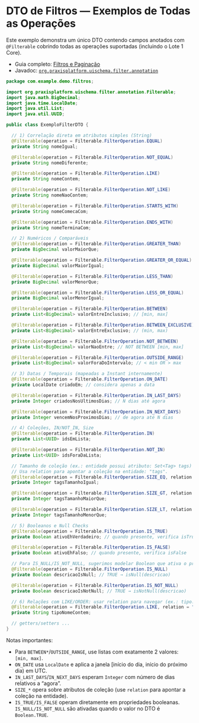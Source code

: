 # DTO de Filtros — Exemplos de Todas as Operações

Este exemplo demonstra um único DTO contendo campos anotados com `@Filterable` cobrindo todas as operações suportadas (incluindo o Lote 1 Core).

- Guia completo: [Filtros e Paginação](../guides/FILTROS-E-PAGINACAO.md)
- Javadoc: [`org.praxisplatform.uischema.filter.annotation`](../apidocs/org/praxisplatform/uischema/filter/annotation/package-summary.html)

```java
package com.example.demo.filtros;

import org.praxisplatform.uischema.filter.annotation.Filterable;
import java.math.BigDecimal;
import java.time.LocalDate;
import java.util.List;
import java.util.UUID;

public class ExemploFilterDTO {

  // 1) Correlação direta em atributos simples (String)
  @Filterable(operation = Filterable.FilterOperation.EQUAL)
  private String nomeIgual;

  @Filterable(operation = Filterable.FilterOperation.NOT_EQUAL)
  private String nomeDiferente;

  @Filterable(operation = Filterable.FilterOperation.LIKE)
  private String nomeContem;

  @Filterable(operation = Filterable.FilterOperation.NOT_LIKE)
  private String nomeNaoContem;

  @Filterable(operation = Filterable.FilterOperation.STARTS_WITH)
  private String nomeComecaCom;

  @Filterable(operation = Filterable.FilterOperation.ENDS_WITH)
  private String nomeTerminaCom;

  // 2) Numéricos / Comparáveis
  @Filterable(operation = Filterable.FilterOperation.GREATER_THAN)
  private BigDecimal valorMaiorQue;

  @Filterable(operation = Filterable.FilterOperation.GREATER_OR_EQUAL)
  private BigDecimal valorMaiorIgual;

  @Filterable(operation = Filterable.FilterOperation.LESS_THAN)
  private BigDecimal valorMenorQue;

  @Filterable(operation = Filterable.FilterOperation.LESS_OR_EQUAL)
  private BigDecimal valorMenorIgual;

  @Filterable(operation = Filterable.FilterOperation.BETWEEN)
  private List<BigDecimal> valorEntreInclusivo; // [min, max]

  @Filterable(operation = Filterable.FilterOperation.BETWEEN_EXCLUSIVE)
  private List<BigDecimal> valorEntreExclusivo; // (min, max)

  @Filterable(operation = Filterable.FilterOperation.NOT_BETWEEN)
  private List<BigDecimal> valorNaoEntre; // NOT BETWEEN [min, max]

  @Filterable(operation = Filterable.FilterOperation.OUTSIDE_RANGE)
  private List<BigDecimal> valorForaDoIntervalo; // < min OR > max

  // 3) Datas / Temporais (mapeadas a Instant internamente)
  @Filterable(operation = Filterable.FilterOperation.ON_DATE)
  private LocalDate criadoEm; // considera apenas a data

  @Filterable(operation = Filterable.FilterOperation.IN_LAST_DAYS)
  private Integer criadosNosUltimosDias; // N dias até agora

  @Filterable(operation = Filterable.FilterOperation.IN_NEXT_DAYS)
  private Integer vencemNosProximosDias; // de agora até N dias

  // 4) Coleções, IN/NOT_IN, Size
  @Filterable(operation = Filterable.FilterOperation.IN)
  private List<UUID> idsEmLista;

  @Filterable(operation = Filterable.FilterOperation.NOT_IN)
  private List<UUID> idsForaDaLista;

  // Tamanho de coleção (ex.: entidade possui atributo: Set<Tag> tags)
  // Usa relation para apontar a coleção na entidade: "tags".
  @Filterable(operation = Filterable.FilterOperation.SIZE_EQ, relation = "tags")
  private Integer tagsTamanhoIgual;

  @Filterable(operation = Filterable.FilterOperation.SIZE_GT, relation = "tags")
  private Integer tagsTamanhoMaiorQue;

  @Filterable(operation = Filterable.FilterOperation.SIZE_LT, relation = "tags")
  private Integer tagsTamanhoMenorQue;

  // 5) Booleanos e Null Checks
  @Filterable(operation = Filterable.FilterOperation.IS_TRUE)
  private Boolean ativoEhVerdadeiro; // quando presente, verifica isTrue

  @Filterable(operation = Filterable.FilterOperation.IS_FALSE)
  private Boolean ativoEhFalso; // quando presente, verifica isFalse

  // Para IS_NULL/IS_NOT_NULL, sugerimos modelar Boolean que ativa o predicado quando TRUE
  @Filterable(operation = Filterable.FilterOperation.IS_NULL)
  private Boolean descricaoIsNull; // TRUE → isNull(descricao)

  @Filterable(operation = Filterable.FilterOperation.IS_NOT_NULL)
  private Boolean descricaoIsNotNull; // TRUE → isNotNull(descricao)

  // 6) Relações com LIKE/ORDER: usar relation para navegar (ex.: tipo.nome)
  @Filterable(operation = Filterable.FilterOperation.LIKE, relation = "tipo.nome")
  private String tipoNomeContem;

  // getters/setters ...
}
```

Notas importantes:
- Para `BETWEEN*`/`OUTSIDE_RANGE`, use listas com exatamente 2 valores: `[min, max]`.
- `ON_DATE` usa `LocalDate` e aplica a janela [início do dia, início do próximo dia) em UTC.
- `IN_LAST_DAYS`/`IN_NEXT_DAYS` esperam `Integer` com número de dias relativos a “agora”.
- `SIZE_*` opera sobre atributos de coleção (use `relation` para apontar a coleção na entidade).
- `IS_TRUE/IS_FALSE` operam diretamente em propriedades booleanas. `IS_NULL/IS_NOT_NULL` são ativadas quando o valor no DTO é `Boolean.TRUE`.
